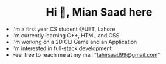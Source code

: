 <h1 align="center"> Hi 👋, Mian Saad here </h1>

* I'm a first year CS student @UET, Lahore
* I’m currently learning C++, HTML and CSS
* I'm working on a 2D CLI Game and an Application
* I’m interested in full-stack development
* Feel free to reach me at my mail "tahirsaad99@gmail.com"
